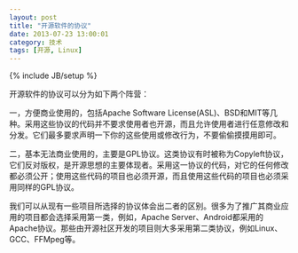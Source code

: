```yaml
---
layout: post
title: "开源软件的协议"
date: 2013-07-23 13:00:01
category: 技术
tags: [开源, Linux]
---
```

{% include JB/setup %}

开源软件的协议可以分为如下两个阵营：

<!--more-->
一，方便商业使用的，包括Apache Software License(ASL)、BSD和MIT等几种。采用这些协议的代码并不要求使用者也开源，而且允许使用者进行任意修改和分发。它们最多要求声明一下你的这些使用或修改行为，不要偷偷摸摸用即可。

二，基本无法商业使用的，主要是GPL协议。这类协议有时被称为Copyleft协议，它们反对版权，是开源思想的主要体现者。采用这一协议的代码，对它的任何修改都必须公开；使用这些代码的项目也必须开源，而且使用这些代码的项目也必须采用同样的GPL协议。

我们可以从现有一些项目所选择的协议体会出二者的区别。很多为了推广其商业应用的项目都会选择采用第一类，例如，Apache Server、Android都采用的Apache协议。那些由开源社区开发的项目则大多采用第二类协议，例如Linux、GCC、FFMpeg等。